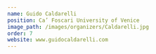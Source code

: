 ```yaml
---
name: Guido Caldarelli
position: Ca’ Foscari University of Venice
image_path: /images/organizers/Caldarelli.jpg
order: 7
website: www.guidocaldarelli.com
---
```

